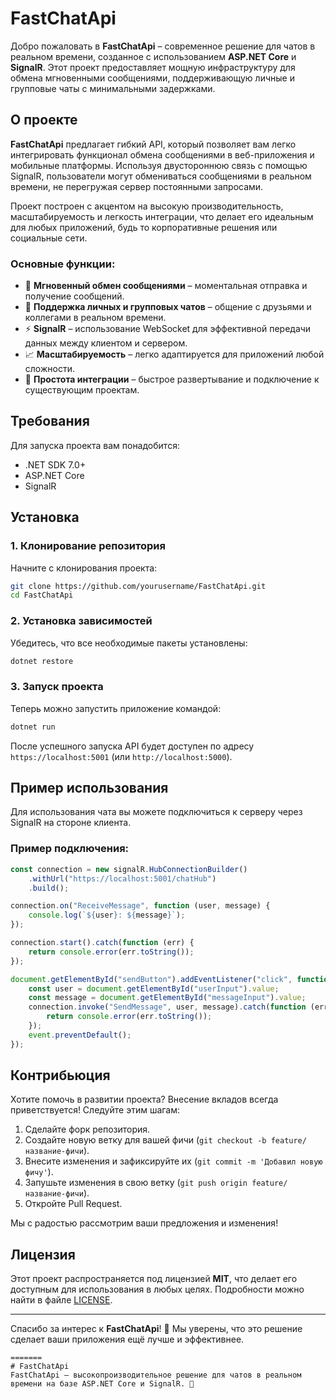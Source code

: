 


# FastChatApi

Добро пожаловать в **FastChatApi** – современное решение для чатов в реальном времени, созданное с использованием **ASP.NET Core** и **SignalR**. Этот проект предоставляет мощную инфраструктуру для обмена мгновенными сообщениями, поддерживающую личные и групповые чаты с минимальными задержками.

## О проекте

**FastChatApi** предлагает гибкий API, который позволяет вам легко интегрировать функционал обмена сообщениями в веб-приложения и мобильные платформы. Используя двустороннюю связь с помощью SignalR, пользователи могут обмениваться сообщениями в реальном времени, не перегружая сервер постоянными запросами.

Проект построен с акцентом на высокую производительность, масштабируемость и легкость интеграции, что делает его идеальным для любых приложений, будь то корпоративные решения или социальные сети.
 
### Основные функции:

- 🚀 **Мгновенный обмен сообщениями** – моментальная отправка и получение сообщений.
- 💬 **Поддержка личных и групповых чатов** – общение с друзьями и коллегами в реальном времени.
- ⚡ **SignalR** – использование WebSocket для эффективной передачи данных между клиентом и сервером.
- 📈 **Масштабируемость** – легко адаптируется для приложений любой сложности.
- 🔧 **Простота интеграции** – быстрое развертывание и подключение к существующим проектам.

## Требования

Для запуска проекта вам понадобится:

- .NET SDK 7.0+
- ASP.NET Core
- SignalR

## Установка

### 1. Клонирование репозитория

Начните с клонирования проекта:

```bash
git clone https://github.com/yourusername/FastChatApi.git
cd FastChatApi
```

### 2. Установка зависимостей

Убедитесь, что все необходимые пакеты установлены:

```bash
dotnet restore
```

### 3. Запуск проекта

Теперь можно запустить приложение командой:

```bash
dotnet run
```

После успешного запуска API будет доступен по адресу `https://localhost:5001` (или `http://localhost:5000`).

## Пример использования

Для использования чата вы можете подключиться к серверу через SignalR на стороне клиента.

### Пример подключения:

```javascript
const connection = new signalR.HubConnectionBuilder()
    .withUrl("https://localhost:5001/chatHub")
    .build();

connection.on("ReceiveMessage", function (user, message) {
    console.log(`${user}: ${message}`);
});

connection.start().catch(function (err) {
    return console.error(err.toString());
});

document.getElementById("sendButton").addEventListener("click", function (event) {
    const user = document.getElementById("userInput").value;
    const message = document.getElementById("messageInput").value;
    connection.invoke("SendMessage", user, message).catch(function (err) {
        return console.error(err.toString());
    });
    event.preventDefault();
});
```

## Контрибьюция

Хотите помочь в развитии проекта? Внесение вкладов всегда приветствуется! Следуйте этим шагам:

1. Сделайте форк репозитория.
2. Создайте новую ветку для вашей фичи (`git checkout -b feature/название-фичи`).
3. Внесите изменения и зафиксируйте их (`git commit -m 'Добавил новую фичу'`).
4. Запушьте изменения в свою ветку (`git push origin feature/название-фичи`).
5. Откройте Pull Request.

Мы с радостью рассмотрим ваши предложения и изменения!

## Лицензия

Этот проект распространяется под лицензией **MIT**, что делает его доступным для использования в любых целях. Подробности можно найти в файле [LICENSE](LICENSE).

---

Спасибо за интерес к **FastChatApi**! 🚀 Мы уверены, что это решение сделает ваши приложения ещё лучше и эффективнее.
```
=======
# FastChatApi
FastChatApi – высокопроизводительное решение для чатов в реальном времени на базе ASP.NET Core и SignalR. 🚀

